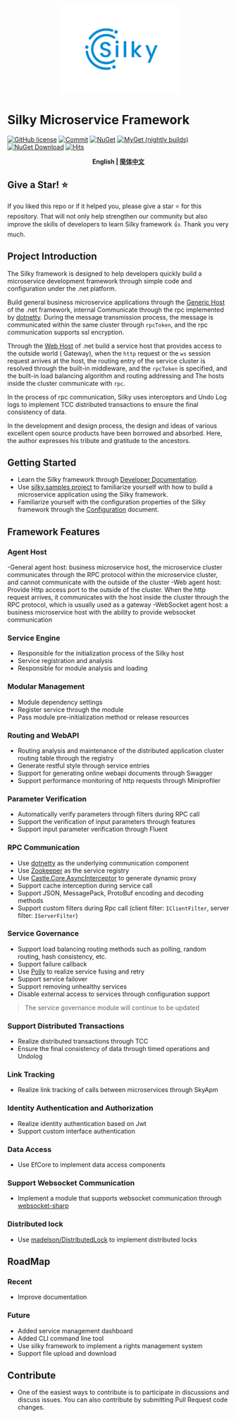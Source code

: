 <p align="center">
  <img height="200" src="./docs/.vuepress/public/assets/logo/logo.svg">
</p>

# Silky Microservice Framework
[![GitHub license](https://img.shields.io/badge/license-MIT-blue.svg)](./LICENSE)
[![Commit](https://img.shields.io/github/last-commit/liuhll/silky)](https://img.shields.io/github/last-commit/liuhll/silky)
[![NuGet](https://img.shields.io/nuget/v/silky.Core.svg?style=flat-square)](https://www.nuget.org/packages/Silky.Core)
[![MyGet (nightly builds)](https://img.shields.io/myget/silky-preview/vpre/Silky.Core.svg?style=flat-square)](https://www.myget.org/feed/Packages/silky-preview)
[![NuGet Download](https://img.shields.io/nuget/dt/Silky.Core.svg?style=flat-square)](https://www.nuget.org/packages/Silky.Core)
[![Hits](https://hits.seeyoufarm.com/api/count/incr/badge.svg?url=https%3A%2F%2Fgithub.com%2Fliuhll%2Fsilky&count_bg=%2379C83D&title_bg=%23555555&icon=&icon_color=%23E7E7E7&title=hits&edge_flat=false)](https://hits.seeyoufarm.com)

<div align="center">

**English | [简体中文](./README.md)**

</div>

## Give a Star! ⭐️

If you liked this repo or if it helped you, please give a star ⭐️ for this repository. That will not only help strengthen our community but also improve the skills of developers to learn Silky framework 👍. Thank you very much.

## Project Introduction

The Silky framework is designed to help developers quickly build a microservice development framework through simple code and configuration under the .net platform.

Build general business microservice applications through the [Generic Host](https://docs.microsoft.com/en-us/aspnet/core/fundamentals/host/generic-host?view=aspnetcore-5.0) of the .net framework, internal Communicate through the rpc implemented by [dotnetty](https://github.com/Azure/DotNetty). During the message transmission process, the message is communicated within the same cluster through `rpcToken`, and the rpc communication supports ssl encryption.

Through the [Web Host](https://docs.microsoft.com/en-us/aspnet/core/fundamentals/host/web-host?view=aspnetcore-5.0) of .net  build a service host that provides access to the outside world ( Gateway), when the `http` request or the `ws` session request arrives at the host, the routing entry of the service cluster is resolved through the built-in middleware, and the `rpcToken` is specified, and the built-in load balancing algorithm and routing addressing and The hosts inside the cluster communicate with `rpc`.

In the process of rpc communication, Silky uses interceptors and Undo Log logs to implement TCC distributed transactions to ensure the final consistency of data.


In the development and design process, the design and ideas of various excellent open source products have been borrowed and absorbed. Here, the author expresses his tribute and gratitude to the ancestors.

## Getting Started

- Learn the Silky framework through [Developer Documentation](http://docs.silky-fk.com/silky/).
- Use [silky.samples project](http://docs.silky-fk.com/silky/dev-docs/quick-start.html) to familiarize yourself with how to build a microservice application using the Silky framework.
- Familiarize yourself with the configuration properties of the Silky framework through the [Configuration](http://docs.silky-fk.com/config/) document.

## Framework Features

### Agent Host
-General agent host: business microservice host, the microservice cluster communicates through the RPC protocol within the microservice cluster, and cannot communicate with the outside of the cluster
-Web agent host: Provide Http access port to the outside of the cluster. When the http request arrives, it communicates with the host inside the cluster through the RPC protocol, which is usually used as a gateway
-WebSocket agent host: a business microservice host with the ability to provide websocket communication

### Service Engine
- Responsible for the initialization process of the Silky host
- Service registration and analysis
- Responsible for module analysis and loading

### Modular Management
- Module dependency settings
- Register service through the module
- Pass module pre-initialization method or release resources

### Routing and WebAPI
- Routing analysis and maintenance of the distributed application cluster routing table through the registry
- Generate restful style through service entries
- Support for generating online webapi documents through Swagger
- Support performance monitoring of http requests through Miniprofiler

### Parameter Verification
- Automatically verify parameters through filters during RPC call
- Support the verification of input parameters through features
- Support input parameter verification through Fluent

### RPC Communication
- Use [dotnetty](https://github.com/Azure/DotNetty) as the underlying communication component
- Use [Zookeeper](https://zookeeper.apache.org) as the service registry
- Use [Castle.Core.AsyncInterceptor](https://www.nuget.org/packages/Castle.Core.AsyncInterceptor/) to generate dynamic proxy
- Support cache interception during service call
- Support JSON, MessagePack, ProtoBuf encoding and decoding methods
- Support custom filters during Rpc call (client filter: `IClientFilter`, server filter: `IServerFilter`)

### Service Governance
- Support load balancing routing methods such as polling, random routing, hash consistency, etc.
- Support failure callback
- Use [Polly](https://github.com/App-vNext/Polly) to realize service fusing and retry
- Support service failover
- Support removing unhealthy services
- Disable external access to services through configuration support

> The service governance module will continue to be updated

### Support Distributed Transactions
- Realize distributed transactions through TCC
- Ensure the final consistency of data through timed operations and Undolog

### Link Tracking
- Realize link tracking of calls between microservices through SkyApm

### Identity Authentication and Authorization
- Realize identity authentication based on Jwt
- Support custom interface authentication

### Data Access
- Use EfCore to implement data access components

### Support Websocket Communication
- Implement a module that supports websocket communication through [websocket-sharp](https://github.com/sta/websocket-sharp)

### Distributed lock
- Use [madelson/DistributedLock](https://github.com/madelson/DistributedLock) to implement distributed locks

## RoadMap

### Recent
- Improve documentation

### Future
- Added service management dashboard
- Added CLI command line tool
- Use silky framework to implement a rights management system
- Support file upload and download

## Contribute
- One of the easiest ways to contribute is to participate in discussions and discuss issues. You can also contribute by submitting Pull Request code changes.
